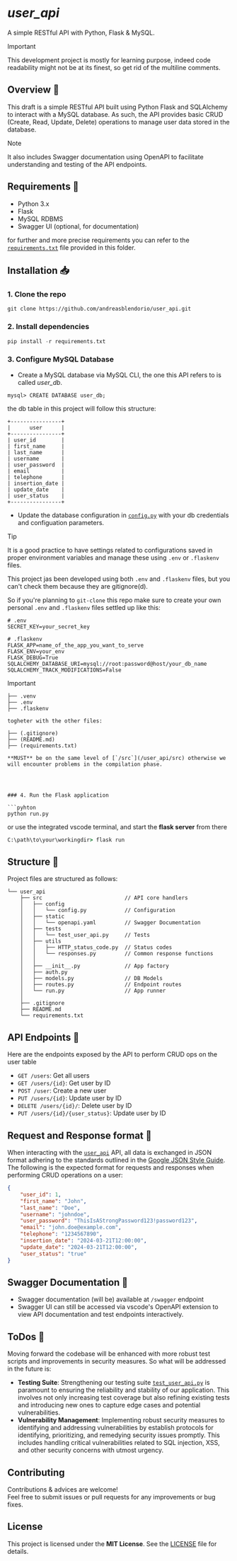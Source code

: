 # *user_api*

A simple RESTful API with Python, Flask & MySQL.

> [!IMPORTANT]
> This development project is mostly for learning purpose, indeed code readability might not be at its finest, so get rid of the multiline comments.

## Overview :mag_right:

This draft is a simple RESTful API built using Python Flask and SQLAlchemy to interact with a MySQL database. As such, the API provides basic CRUD (Create, Read, Update, Delete) operations to manage user data stored in the database.

> [!NOTE]
> It also includes Swagger documentation using OpenAPI to facilitate understanding and testing of the API endpoints.

## Requirements :pushpin:

- Python 3.x
- Flask
- MySQL RDBMS
- Swagger UI (optional, for documentation)

for further and more precise requirements you can refer to the [`requirements.txt`](/user_api/requirements.txt) file provided in this folder.

## Installation :inbox_tray:

### 1. Clone the repo

```git
git clone https://github.com/andreasblendorio/user_api.git
```

### 2. Install dependencies

```python
pip install -r requirements.txt
```

### 3. Configure MySQL Database

- Create a MySQL database via MySQL CLI, the one this API refers to is called *user_db*.

```mysql
mysql> CREATE DATABASE user_db;
```

the db table in this project will follow this structure:

```mysql
+----------------+
|      user      |
+----------------+
| user_id        |
| first_name     |
| last_name      |
| username       |
| user_password  |
| email          |
| telephone      |
| insertion_date |
| update_date    |
| user_status    |
+----------------+
```

- Update the database configuration in [`config.py`](/user_api/src/config/config.py) with your db credentials and configuation parameters.

> [!TIP]
> It is a good practice to have settings related to configurations saved in proper environment variables and manage these using `.env` or `.flaskenv` files.
>
> This project jas been developed using both `.env` and `.flaskenv` files, but you can't check them because they are gitignore(d).

So if you're planning to `git-clone` this repo make sure to create your own personal `.env` and `.flaskenv` files settled up like this:

```text
# .env
SECRET_KEY=your_secret_key
```

```text
# .flaskenv
FLASK_APP=name_of_the_app_you_want_to_serve
FLASK_ENV=your_env
FLASK_DEBUG=True
SQLALCHEMY_DATABASE_URI=mysql://root:password@host/your_db_name  
SQLALCHEMY_TRACK_MODIFICATIONS=False 
```

> [!IMPORTANT]
> ```text
> ├── .venv
> ├── .env
> ├── .flaskenv
> 
> togheter with the other files:
> 
> ├── (.gitignore)
> ├── (README.md)
> ├── (requirements.txt)
>
> **MUST** be on the same level of [`/src`](/user_api/src) otherwise we will encounter problems in the compilation phase.
```



### 4. Run the Flask application

```pyhton
python run.py
```

or use the integrated vscode terminal, and start the **flask server** from there

```cmd
C:\path\to\your\workingdir> flask run
```

## Structure :open_file_folder:

Project files are structured as follows:

```text
└── user_api
    ├── src                          // API core handlers
    │   ├── config           
    │   │   └── config.py            // Configuration
    │   ├── static  
    │   │   └── openapi.yaml         // Swagger Documentation
    │   ├── tests
    │   │   └── test_user_api.py     // Tests 
    │   ├── utils
    │   │   ├── HTTP_status_code.py  // Status codes    
    │   │   └── responses.py         // Common response functions
    │   │  
    │   ├── __init__.py              // App factory
    │   ├── auth.py
    │   ├── models.py                // DB Models
    │   ├── routes.py                // Endpoint routes
    │   └── run.py                   // App runner
    │  
    ├── .gitignore        
    ├── README.md
    └── requirements.txt
```

## API Endpoints :dart:

Here are the endpoints exposed by the API to perform CRUD ops on the user table

- `GET /users`: Get all users
- `GET /users/{id}`: Get user by ID
- `POST /user`: Create a new user
- `PUT /users/{id}`: Update user by ID
- `DELETE /users/{id}/`: Delete user by ID
- `PUT /users/{id}/{user_status}`: Update user by ID

## Request and Response format :handshake:

When interacting with the [`user_api`](/user_api/) API, all data is exchanged in JSON format adhering to the standards outlined in the [Google JSON Style Guide](https://google.github.io/styleguide/jsoncstyleguide.xml).\
 The following is the expected format for requests and responses when performing CRUD operations on a user:

```json
{
    "user_id": 1,
    "first_name": "John",
    "last_name": "Doe",
    "username": "johndoe",
    "user_password": "ThisIsAStrongPassword123!password123",
    "email": "john.doe@example.com",
    "telephone": "1234567890",
    "insertion_date": "2024-03-21T12:00:00", 
    "update_date": "2024-03-21T12:00:00", 
    "user_status": "true" 
}

```

## Swagger Documentation :page_facing_up:

- Swagger documentation (will be) available at `/swagger` endpoint  
- Swagger UI can still be accessed via vscode's OpenAPI extension to view API documentation and test endpoints interactively.

## ToDos :paperclip:

Moving forward the codebase will be enhanced with more robust test scripts and improvements in security measures. So what will be addressed in the future is:

- **Testing Suite**: Strengthening our testing suite [`test_user_api.py`](src/tests/test_user_api.py) is paramount to ensuring the reliability and stability of our application. This involves not only increasing test coverage but also refining existing tests and introducing new ones to capture edge cases and potential vulnerabilities.
- **Vulnerability Management**: Implementing robust security measures to identifying and addressing vulnerabilities by establish protocols for identifying, prioritizing, and remedying security issues promptly. This includes handling critical vulnerabilities related to SQL injection, XSS, and other security concerns with utmost urgency.

## Contributing

Contributions & advices are welcome!\
Feel free to submit issues or pull requests for any improvements or bug fixes.

## License

This project is licensed under the **MIT License**. See the [LICENSE](https://mit-license.org/) file for details.
